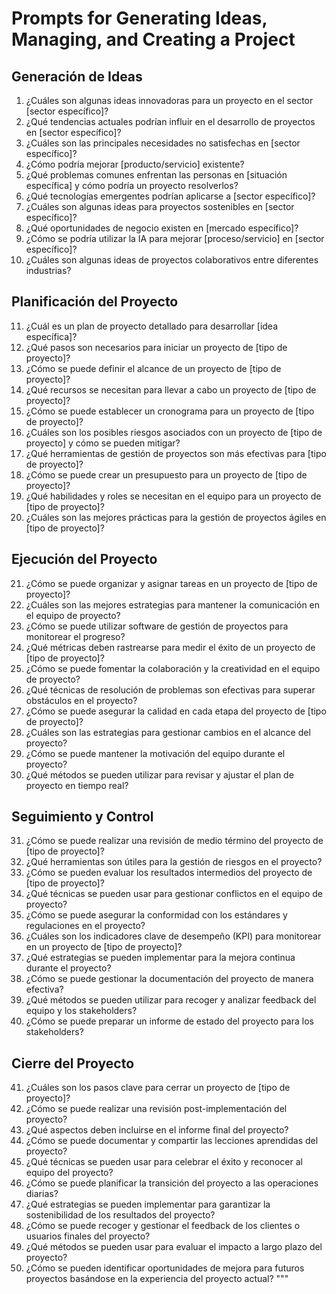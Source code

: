 # Prompts for Generating Ideas, Managing, and Creating a Project

## Generación de Ideas
1. ¿Cuáles son algunas ideas innovadoras para un proyecto en el sector [sector específico]?
2. ¿Qué tendencias actuales podrían influir en el desarrollo de proyectos en [sector específico]?
3. ¿Cuáles son las principales necesidades no satisfechas en [sector específico]?
4. ¿Cómo podría mejorar [producto/servicio] existente?
5. ¿Qué problemas comunes enfrentan las personas en [situación específica] y cómo podría un proyecto resolverlos?
6. ¿Qué tecnologías emergentes podrían aplicarse a [sector específico]?
7. ¿Cuáles son algunas ideas para proyectos sostenibles en [sector específico]?
8. ¿Qué oportunidades de negocio existen en [mercado específico]?
9. ¿Cómo se podría utilizar la IA para mejorar [proceso/servicio] en [sector específico]?
10. ¿Cuáles son algunas ideas de proyectos colaborativos entre diferentes industrias?

## Planificación del Proyecto
11. ¿Cuál es un plan de proyecto detallado para desarrollar [idea específica]?
12. ¿Qué pasos son necesarios para iniciar un proyecto de [tipo de proyecto]?
13. ¿Cómo se puede definir el alcance de un proyecto de [tipo de proyecto]?
14. ¿Qué recursos se necesitan para llevar a cabo un proyecto de [tipo de proyecto]?
15. ¿Cómo se puede establecer un cronograma para un proyecto de [tipo de proyecto]?
16. ¿Cuáles son los posibles riesgos asociados con un proyecto de [tipo de proyecto] y cómo se pueden mitigar?
17. ¿Qué herramientas de gestión de proyectos son más efectivas para [tipo de proyecto]?
18. ¿Cómo se puede crear un presupuesto para un proyecto de [tipo de proyecto]?
19. ¿Qué habilidades y roles se necesitan en el equipo para un proyecto de [tipo de proyecto]?
20. ¿Cuáles son las mejores prácticas para la gestión de proyectos ágiles en [tipo de proyecto]?

## Ejecución del Proyecto
21. ¿Cómo se puede organizar y asignar tareas en un proyecto de [tipo de proyecto]?
22. ¿Cuáles son las mejores estrategias para mantener la comunicación en el equipo de proyecto?
23. ¿Cómo se puede utilizar software de gestión de proyectos para monitorear el progreso?
24. ¿Qué métricas deben rastrearse para medir el éxito de un proyecto de [tipo de proyecto]?
25. ¿Cómo se puede fomentar la colaboración y la creatividad en el equipo de proyecto?
26. ¿Qué técnicas de resolución de problemas son efectivas para superar obstáculos en el proyecto?
27. ¿Cómo se puede asegurar la calidad en cada etapa del proyecto de [tipo de proyecto]?
28. ¿Cuáles son las estrategias para gestionar cambios en el alcance del proyecto?
29. ¿Cómo se puede mantener la motivación del equipo durante el proyecto?
30. ¿Qué métodos se pueden utilizar para revisar y ajustar el plan de proyecto en tiempo real?

## Seguimiento y Control
31. ¿Cómo se puede realizar una revisión de medio término del proyecto de [tipo de proyecto]?
32. ¿Qué herramientas son útiles para la gestión de riesgos en el proyecto?
33. ¿Cómo se pueden evaluar los resultados intermedios del proyecto de [tipo de proyecto]?
34. ¿Qué técnicas se pueden usar para gestionar conflictos en el equipo de proyecto?
35. ¿Cómo se puede asegurar la conformidad con los estándares y regulaciones en el proyecto?
36. ¿Cuáles son los indicadores clave de desempeño (KPI) para monitorear en un proyecto de [tipo de proyecto]?
37. ¿Qué estrategias se pueden implementar para la mejora continua durante el proyecto?
38. ¿Cómo se puede gestionar la documentación del proyecto de manera efectiva?
39. ¿Qué métodos se pueden utilizar para recoger y analizar feedback del equipo y los stakeholders?
40. ¿Cómo se puede preparar un informe de estado del proyecto para los stakeholders?

## Cierre del Proyecto
41. ¿Cuáles son los pasos clave para cerrar un proyecto de [tipo de proyecto]?
42. ¿Cómo se puede realizar una revisión post-implementación del proyecto?
43. ¿Qué aspectos deben incluirse en el informe final del proyecto?
44. ¿Cómo se puede documentar y compartir las lecciones aprendidas del proyecto?
45. ¿Qué técnicas se pueden usar para celebrar el éxito y reconocer al equipo del proyecto?
46. ¿Cómo se puede planificar la transición del proyecto a las operaciones diarias?
47. ¿Qué estrategias se pueden implementar para garantizar la sostenibilidad de los resultados del proyecto?
48. ¿Cómo se puede recoger y gestionar el feedback de los clientes o usuarios finales del proyecto?
49. ¿Qué métodos se pueden usar para evaluar el impacto a largo plazo del proyecto?
50. ¿Cómo se pueden identificar oportunidades de mejora para futuros proyectos basándose en la experiencia del proyecto actual?
"""
